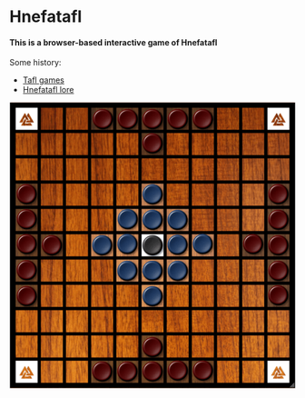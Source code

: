 # Hnefatafl

#### This is a browser-based interactive game of Hnefatafl

Some history:
- [Tafl games](https://en.wikipedia.org/wiki/Tafl_games#Hnefatafl)
- [Hnefatafl lore](http://www.gamecabinet.com/history/Hnef.html)

![hnefatafl board](https://raw.githubusercontent.com/Digi-Tafl/Hnefatafl/master/hnefatafl-min.PNG)
